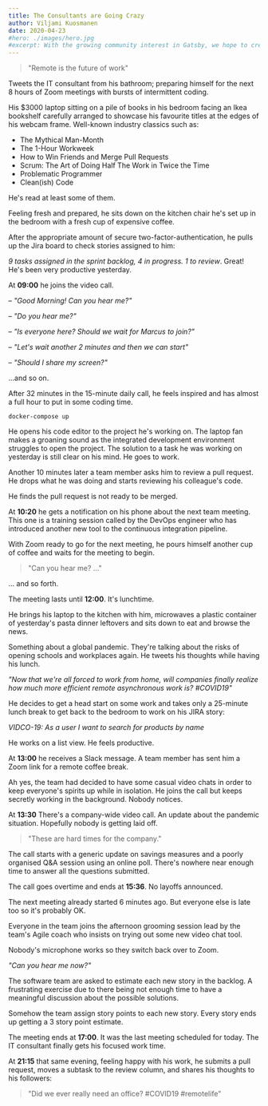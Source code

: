 ```yaml
---
title: The Consultants are Going Crazy
author: Viljami Kuosmanen
date: 2020-04-23
#hero: ./images/hero.jpg
#excerpt: With the growing community interest in Gatsby, we hope to create more resources that make it easier for anyone to grasp the power of this incredible tool.
---
```


> "Remote is the future of work"

Tweets the IT consultant from his bathroom; preparing himself for the next 8 hours of Zoom meetings with bursts of intermittent coding.

His $3000 laptop sitting on a pile of books in his bedroom facing an Ikea bookshelf carefully arranged to showcase his favourite titles at the edges of his webcam frame. Well-known industry classics such as:

- The Mythical Man-Month
- The 1-Hour Workweek
- How to Win Friends and Merge Pull Requests
- Scrum: The Art of Doing Half The Work in Twice the Time
- Problematic Programmer
- Clean(ish) Code

He's read at least some of them.

Feeling fresh and prepared, he sits down on the kitchen chair he's set up in the bedroom with a fresh cup of expensive coffee. 

After the appropriate amount of secure two-factor-authentication, he pulls up the Jira board to check stories assigned to him:

*9 tasks assigned in the sprint backlog, 4 in progress. 1 to review*. Great! He's been very productive yesterday.

At **09:00** he joins the video call.

– *"Good Morning! Can you hear me?"*

– *"Do you hear me?"*

– *"Is everyone here? Should we wait for Marcus to join?"*

– *"Let's wait another 2 minutes and then we can start"*

– *"Should I share my screen?"*

...and so on.

After 32 minutes in the 15-minute daily call, he feels inspired and has almost a full hour to put in some coding time.

`docker-compose up`

He opens his code editor to the project he's working on. The laptop fan makes a groaning sound as the integrated development environment struggles to open the project. The solution to a task he was working on yesterday is still clear on his mind. He goes to work.

Another 10 minutes later a team member asks him to review a pull request. He drops what he was doing and starts reviewing his colleague's code.

He finds the pull request is not ready to be merged.

At **10:20** he gets a notification on his phone about the next team meeting. This one is a training session called by the DevOps engineer who has introduced another new tool to the continuous integration pipeline.

With Zoom ready to go for the next meeting, he pours himself another cup of coffee and waits for the meeting to begin.

> "Can you hear me? ..."

... and so forth.

The meeting lasts until **12:00**. It's lunchtime. 

He brings his laptop to the kitchen with him, microwaves a plastic container of yesterday's pasta dinner leftovers and sits down to eat and browse the news. 

Something about a global pandemic. They're talking about the risks of opening schools and workplaces again. He tweets his thoughts while having his lunch.

*"Now that we're all forced to work from home, will companies finally realize how much more efficient remote asynchronous work is? #COVID19"*

He decides to get a head start on some work and takes only a 25-minute lunch break to get back to the bedroom to work on his JIRA story:

*VIDCO-19: As a user I want to search for products by name*

He works on a list view. He feels productive.

At **13:00** he receives a Slack message. A team member has sent him a Zoom link for a remote coffee break.

Ah yes, the team had decided to have some casual video chats in order to keep everyone's spirits up while in isolation. He joins the call but keeps secretly working in the background. Nobody notices.

At **13:30** There's a company-wide video call. An update about the pandemic situation. Hopefully nobody is getting laid off.

> "These are hard times for the company."

The call starts with a generic update on savings measures and a poorly organised Q&A session using an online poll. There's nowhere near enough time to answer all the questions submitted.

The call goes overtime and ends at **15:36**. No layoffs announced.

The next meeting already started 6 minutes ago. But everyone else is late too so it's probably OK.

Everyone in the team joins the afternoon grooming session lead by the team's Agile coach who insists on trying out some new video chat tool.

Nobody's microphone works so they switch back over to Zoom.

*"Can you hear me now?"*

The software team are asked to estimate each new story in the backlog. A frustrating exercise due to there being not enough time to have a meaningful discussion about the possible solutions.

Somehow the team assign story points to each new story. Every story ends up getting a 3 story point estimate.

The meeting ends at **17:00**. It was the last meeting scheduled for today. The IT consultant finally gets his focused work time.

At **21:15** that same evening, feeling happy with his work, he submits a pull request, moves a subtask to the review column, and shares his thoughts to his followers: 

> "Did we ever really need an office? #COVID19 #remotelife"
